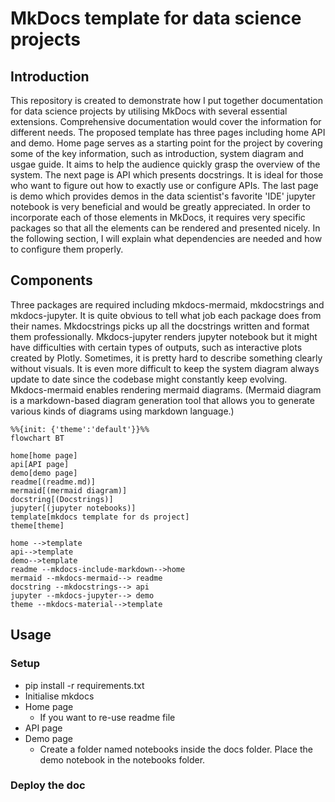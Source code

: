 # MkDocs template for data science projects

## Introduction
This repository is created to demonstrate how I put together documentation for data science projects by utilising MkDocs with several essential extensions. Comprehensive documentation would cover the information for different needs. The proposed template has three pages including home API and demo. Home page serves as a starting point for the project by covering some of the key information, such as introduction, system diagram and usgae guide. It aims to help the audience quickly grasp the overview of the system. The next page is API which presents docstrings. It is ideal for those who want to figure out how to exactly use or configure APIs. The last page is demo which provides demos in the data scientist's favorite 'IDE' jupyter notebook is very beneficial and would be greatly appreciated. In order to incorporate each of those elements in MkDocs, it requires very specific packages so that all the elements can be rendered and presented nicely. In the following section, I will explain what dependencies are needed and how to configure them properly.

## Components
Three packages are required including mkdocs-mermaid, mkdocstrings and mkdocs-jupyter. It is quite obvious to tell what job each package does from their names. Mkdocstrings picks up all the docstrings written and format them professionally. Mkdocs-jupyter renders jupyter notebook but it might have difficulties with certain types of outputs, such as interactive plots created by Plotly. Sometimes, it is pretty hard to describe something clearly without visuals. It is even more difficult to keep the system diagram always update to date since the codebase might constantly keep evolving. Mkdocs-mermaid enables rendering mermaid diagrams. (Mermaid diagram is a markdown-based diagram generation tool that allows you to generate various kinds of diagrams using markdown language.)

```mermaid
%%{init: {'theme':'default'}}%%
flowchart BT

home[home page]
api[API page]
demo[demo page]
readme[(readme.md)]
mermaid[(mermaid diagram)]
docstring[(Docstrings)]
jupyter[(jupyter notebooks)]
template[mkdocs template for ds project]
theme[theme]

home -->template
api-->template
demo-->template
readme --mkdocs-include-markdown-->home
mermaid --mkdocs-mermaid--> readme
docstring --mkdocstrings--> api
jupyter --mkdocs-jupyter--> demo
theme --mkdocs-material-->template
```

## Usage
### Setup
- pip install -r requirements.txt
- Initialise mkdocs
- Home page
   - If you want to re-use readme file
- API page
- Demo page
   - Create a folder named notebooks inside the docs folder. Place the demo notebook in the notebooks folder.

### Deploy the doc
